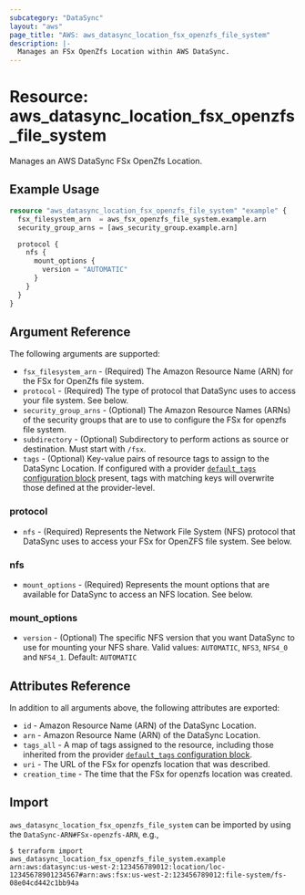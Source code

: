 ```yaml
---
subcategory: "DataSync"
layout: "aws"
page_title: "AWS: aws_datasync_location_fsx_openzfs_file_system"
description: |-
  Manages an FSx OpenZfs Location within AWS DataSync.
---
```


# Resource: aws_datasync_location_fsx_openzfs_file_system

Manages an AWS DataSync FSx OpenZfs Location.

## Example Usage

```terraform
resource "aws_datasync_location_fsx_openzfs_file_system" "example" {
  fsx_filesystem_arn  = aws_fsx_openzfs_file_system.example.arn
  security_group_arns = [aws_security_group.example.arn]

  protocol {
    nfs {
      mount_options {
        version = "AUTOMATIC"
      }
    }
  }
}
```

## Argument Reference

The following arguments are supported:

* `fsx_filesystem_arn` - (Required) The Amazon Resource Name (ARN) for the FSx for OpenZfs file system.
* `protocol` - (Required) The type of protocol that DataSync uses to access your file system. See below.
* `security_group_arns` - (Optional) The Amazon Resource Names (ARNs) of the security groups that are to use to configure the FSx for openzfs file system.
* `subdirectory` - (Optional) Subdirectory to perform actions as source or destination. Must start with `/fsx`.
* `tags` - (Optional) Key-value pairs of resource tags to assign to the DataSync Location. If configured with a provider [`default_tags` configuration block](https://registry.terraform.io/providers/hashicorp/aws/latest/docs#default_tags-configuration-block) present, tags with matching keys will overwrite those defined at the provider-level.

### protocol

* `nfs` - (Required) Represents the Network File System (NFS) protocol that DataSync uses to access your FSx for OpenZFS file system. See below.

### nfs

* `mount_options` - (Required) Represents the mount options that are available for DataSync to access an NFS location. See below.

### mount_options

* `version` - (Optional) The specific NFS version that you want DataSync to use for mounting your NFS share. Valid values: `AUTOMATIC`, `NFS3`, `NFS4_0` and `NFS4_1`. Default: `AUTOMATIC`

## Attributes Reference

In addition to all arguments above, the following attributes are exported:

* `id` - Amazon Resource Name (ARN) of the DataSync Location.
* `arn` - Amazon Resource Name (ARN) of the DataSync Location.
* `tags_all` - A map of tags assigned to the resource, including those inherited from the provider [`default_tags` configuration block](https://registry.terraform.io/providers/hashicorp/aws/latest/docs#default_tags-configuration-block).
* `uri` - The URL of the FSx for openzfs location that was described.
* `creation_time` - The time that the FSx for openzfs location was created.

## Import

`aws_datasync_location_fsx_openzfs_file_system` can be imported by using the `DataSync-ARN#FSx-openzfs-ARN`, e.g.,

```
$ terraform import aws_datasync_location_fsx_openzfs_file_system.example arn:aws:datasync:us-west-2:123456789012:location/loc-12345678901234567#arn:aws:fsx:us-west-2:123456789012:file-system/fs-08e04cd442c1bb94a
```

